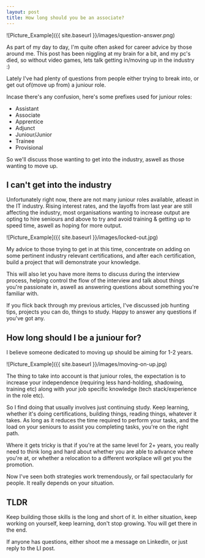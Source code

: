 ```yaml
---
layout: post
title: How long should you be an associate?
---
```


![Picture_Example]({{ site.baseurl }}/images/question-answer.png)

As part of my day to day, I'm quite often asked for career advice by those around me.  This post has been niggling at my brain for a bit, and my pc's died, so without video games, lets talk getting in/moving up in the industry :)

Lately I've had plenty of questions from people either trying to break into, or get out of(move up from) a juniour role.  

Incase there's any confusion, here's some prefixes used for juniour roles:

* Assistant
* Associate
* Apprentice
* Adjunct
* Juniour/Junior
* Trainee
* Provisional

So we'll discuss those wanting to get into the industry, aswell as those wanting to move up.

## I can't get into the industry

Unfortunately right now, there are not many juniour roles available, atleast in the IT industry.  Rising interest rates, and the layoffs from last year are still affecting the industry, most organisations wanting to increase output are opting to hire seniours and above to try and avoid training & getting up to speed time, aswell as hoping for more output.

![Picture_Example]({{ site.baseurl }}/images/locked-out.jpg)

My advice to those trying to get in at this time, concentrate on adding on some pertinent industry relevant certifications, and after each certification, build a project that will demonstrate your knowledge.

This will also let you have more items to discuss during the interview process, helping control the flow of the interview and talk about things you're passionate in, aswell as answering questions about something you're familiar with.

If you flick back through my previous articles, I've discussed job hunting tips, projects you can do, things to study.  Happy to answer any questions if you've got any.

## How long should I be a juniour for?

I believe someone dedicated to moving up should be aiming for 1-2 years.

![Picture_Example]({{ site.baseurl }}/images/moving-on-up.jpg)

The thing to take into account is that juniour roles, the expectation is to increase your independence (requiring less hand-holding, shadowing, training etc) along with your job specific knowledge (tech stack/experience in the role etc).

So I find doing that usually involves just continuing study.  Keep learning, whether it's doing certifications, building things, reading things, whatever it takes.  As long as it reduces the time required to perform your tasks, and the load on your seniours to assist you completing tasks, you're on the right path.

Where it gets tricky is that if you're at the same level for 2+ years, you really need to think long and hard about whether you are able to advance where you're at, or whether a relocation to a different workplace will get you the promotion.

Now I've seen both strategies work tremendously, or fail spectacularly for people.  It really depends on your situation.

## TLDR

Keep building those skills is the long and short of it.  In either situation, keep working on yourself, keep learning, don't stop growing.  You will get there in the end.

If anyone has questions, either shoot me a message on LinkedIn, or just reply to the LI post.
